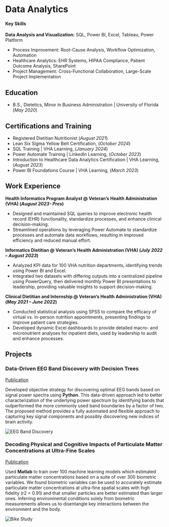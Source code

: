 # Data Analytics

#### Key Skills
**Data Analysis and Visualization:** SQL, Power BI, Excel, Tableau, Power Platform
- Process Improvement: Root-Cause Analysis, Workflow Optimization, Automation
- Healthcare Analytics: EHR Systems, HIPAA Compliance, Patient Outcome Analysis, SharePoint
- Project Management: Cross-Functional Collaboration, Large-Scale Project Implementation


## Education	        		
- B.S., Dietetics, Minor in Business Administration | University of Florida (_May 2020_)

## Certifications and Training
- Registered Dietitian Nutritionist (_August 2021_)
- Lean Six Sigma Yellow Belt Certification, (_October 2024_)
- SQL Training | VHA Learning, (_January 2024_)
- Power Automate Training | LinkedIn Learning, (_October 2023_)
- Introduction to Healthcare Data Analytics Certification | VHA Learning, (_August 2023_)
- Power BI Foundations Course | VHA Learning, (_March 2023_)

## Work Experience
**Health Informatics Program Analyst  @ Veteran’s Health Administration (VHA) (_August 2023- Pres_)**
- Designed and maintained SQL queries to improve electronic health record (EHR) functionality,  standardize processes, and enhance clinical decision-making.
- Streamlined operations by leveraging Power Automate to standardize processes and automate data workflows, resulting in improved efficiency and reduced manual effort.


**Informatics Dietitian  @ Veteran’s Health Administration (VHA) (_July 2022 – August 2023_)**
- Analyzed KPI data for 100 VHA  nutrition departments, identifying trends using Power BI and Excel.
- Integrated two datasets with differing outputs into a centralized pipeline using PowerQuery, then delivered monthly Power BI presentations to leadership, providing valuable insights to support decision-making.

**Clinical Dietitian and Internship   @ Veteran’s Health Administration (VHA) (_May 2021 – June 2022_)**
- Conducted statistical analysis using SPSS to compare the efficacy of virtual vs. in-person nutrition appointments, presenting findings to improve patient care strategies.
- Developed dynamic Excel dashboards to provide detailed macro- and micronutrient analyses for inpatient diets, used by leadership to audit and enhance processes.

## Projects
### Data-Driven EEG Band Discovery with Decision Trees
[Publication](https://www.mdpi.com/1424-8220/22/8/3048)

Developed objective strategy for discovering optimal EEG bands based on signal power spectra using **Python**. This data-driven approach led to better characterization of the underlying power spectrum by identifying bands that outperformed the more commonly used band boundaries by a factor of two. The proposed method provides a fully automated and flexible approach to capturing key signal components and possibly discovering new indices of brain activity.

![EEG Band Discovery](/assets/img/eeg_band_discovery.jpeg)

### Decoding Physical and Cognitive Impacts of Particulate Matter Concentrations at Ultra-Fine Scales
[Publication](https://www.mdpi.com/1424-8220/22/11/4240)

Used **Matlab** to train over 100 machine learning models which estimated particulate matter concentrations based on a suite of over 300 biometric variables. We found biometric variables can be used to accurately estimate particulate matter concentrations at ultra-fine spatial scales with high fidelity (r2 = 0.91) and that smaller particles are better estimated than larger ones. Inferring environmental conditions solely from biometric measurements allows us to disentangle key interactions between the environment and the body.

![Bike Study](/assets/img/bike_study.jpeg)
